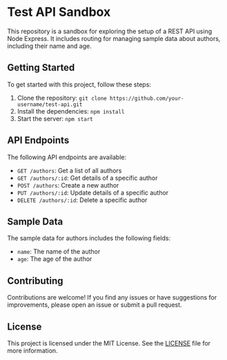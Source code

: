 # Test API Sandbox

This repository is a sandbox for exploring the setup of a REST API using Node Express. It includes routing for managing sample data about authors, including their name and age.

## Getting Started

To get started with this project, follow these steps:

1. Clone the repository: `git clone https://github.com/your-username/test-api.git`
2. Install the dependencies: `npm install`
3. Start the server: `npm start`

## API Endpoints

The following API endpoints are available:

- `GET /authors`: Get a list of all authors
- `GET /authors/:id`: Get details of a specific author
- `POST /authors`: Create a new author
- `PUT /authors/:id`: Update details of a specific author
- `DELETE /authors/:id`: Delete a specific author

## Sample Data

The sample data for authors includes the following fields:

- `name`: The name of the author
- `age`: The age of the author

## Contributing

Contributions are welcome! If you find any issues or have suggestions for improvements, please open an issue or submit a pull request.

## License

This project is licensed under the MIT License. See the [LICENSE](LICENSE) file for more information.
